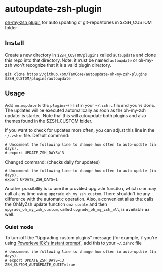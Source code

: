 autoupdate-zsh-plugin
====================

[oh-my-zsh plugin](https://github.com/robbyrussell/oh-my-zsh) for auto updating of git-repositories in $ZSH_CUSTOM folder

## Install

Create a new directory in `$ZSH_CUSTOM/plugins` called `autoupdate` and clone this repo into that directory. Note: it must be named `autoupdate` or oh-my-zsh won't recognize that it is a valid plugin directory.
```
git clone https://github.com/TamCore/autoupdate-oh-my-zsh-plugins $ZSH_CUSTOM/plugins/autoupdate
```

## Usage

Add `autoupdate` to the `plugins=()` list in your `~/.zshrc` file and you're done.
The updates will be executed automatically as soon as the oh-my-zsh updater is started.
Note that this will autoupdate both plugins and also themes found in the $ZSH_CUSTOM folder.

If you want to check for updates more often, you can adjust this line in the `~/.zshrc` file.
Default command:
```shell
# Uncomment the following line to change how often to auto-update (in days).
# export UPDATE_ZSH_DAYS=13
```
Changed command: (checks daily for updates)
```shell
# Uncomment the following line to change how often to auto-update (in days).
export UPDATE_ZSH_DAYS=1
```

Another possibility is to use the provided upgrade function, which one may call
at any time using `upgrade_oh_my_zsh_custom`. There shouldn't be any difference
with the automatic operation. Also, a convenient alias that calls the OhMyZsh
update function `omz update` and then `upgrade_oh_my_zsh_custom`, called
`upgrade_oh_my_zsh_all`, is available as well.

### Quiet mode

To turn off the "Upgrading custom plugins" message (for example, if you're using [Powerlevel10k's instant prompt](https://github.com/romkatv/powerlevel10k#instant-prompt)), add this to your `~/.zshrc` file:
```shell
# Uncomment the following line to change how often to auto-update (in days).
# export UPDATE_ZSH_DAYS=13
ZSH_CUSTOM_AUTOUPDATE_QUIET=true
```

